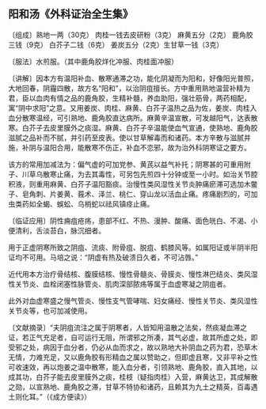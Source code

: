 ## 阳和汤《外科证治全生集》

〔组成〕熟地一两（30克） 肉桂一钱去皮研粉（3克） 麻黄五分（2克） 鹿角胶三钱（9克） 白芥子二钱（6克） 姜炭五分（2克）生甘草一钱（3克）

〔服法〕水煎服。（其中鹿角胶烊化冲服、肉桂面冲服）

〔讲解〕因本方有温阳补血、散寒通滞之功，能化阴凝而为阳和，好像阳光普照，大地回春，阴霾四散，故方名“阳和"，以治阴疽擅长。方中重用熟地温营补精为君，臣以血肉有情之品的鹿角胶，生精补髓，养血助阳，强壮筋骨，两药相配，寓“阴中求阳”之意。又用姜炭、肉桂、麻黄、白芥子温热之品为佐，姜炭、肉桂入血分散寒温经，可引熟地、鹿角胶直达病所。麻黄辛温宣散，可发越阳气，达表散寒。白芥子去皮里膜外之痰湿。麻黄、白芥子辛温能使血气宣通，使熟地、鹿角胶滋腻之品补而不腻，并引药至皮表。使以甘草解毒而和诸药。本方辛散与滋腻并施，补阴与温阳合用，能散寒不伤正，补血不恋邪，故为治外科阴寒证之要方。

该方的常用加减法为：偏气虚的可加党参、黄芪以益气补托；阴寒甚的可重用附子、川草乌散寒止痛，为去其毒性，可另包先煎四十分钟或至一小时。如治关节腔积液，则重用麻黄、白芥子温阳豁痰。治慢性类风湿性关节炎肿痛瘀滞可选加木鳖子、皂角刺、片姜黄、莪术、泽兰、桃仁、穿山龙以活血止痛。疼痛剧烈的，可加虫类药如全蝎、蜈蚣、乌梢蛇以祛风镇痉止痛。

〔临证应用〕阴性痈疽疮疡，患部不红、不热、漫肿、酸痛、面色㿠白、不渴、小便清利，舌淡苔白，脉沉细者。

用于正虚阴寒所致之阴疽、流痰、附骨疽、脱疽、鹤膝风等。如属阳证或半阴半阳证均不可用。马培之说：“阴虚有热及破溃日久者，不可沾唇。”

近代用本方治疗骨结核、腹膜结核、慢性骨髓炎、骨膜炎、慢性淋巴结炎、类风湿性关节炎、血栓闭塞性脉管炎、肌肉深部脓疡等属于血虚寒凝之阴疽者。

此外对血虚寒盛之慢气管炎、慢性支气管哮喘、妇女痛经、慢性关节炎、类风湿性关节炎等，也可加减使用。

〔文献摘录〕“夫阴疽流注之属于阴寒者，人皆知用温散之法矣，然痰凝血滞之证，若正气充足者，自可运行无阻，所谓邪之所凑，其气必虚，故其所虚之处，即受邪之处，病因于血分者，仍必从血而求之，故以熟地大补阴血之药为君，恐草木无情，力难充足，又以鹿角胶有形精血之属以赞助之，但即虚且寒，又非平补之性可收速效，再以炮姜之温中散寒，能入血分者，引领熟地、鹿角胶，直入其地，以成其功，白芥子能去皮里膜外之痰，桂枝（疑指肉桂）入营，麻黄达卫，其成解散之勋，以宣熟地、鹿角胶之滞，甘草不特协和诸药，且赖其为九土之精英，百毒遇土则化耳。”（《成方便读》）
